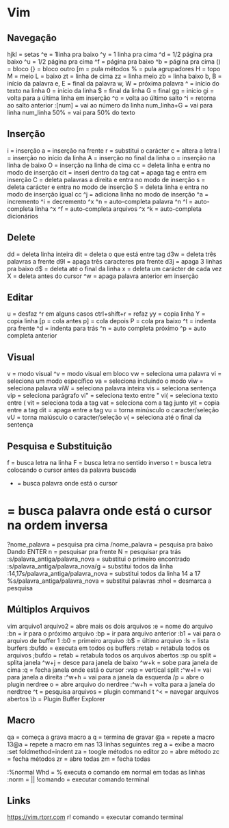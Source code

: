 # Vim

## Navegação
hjkl = setas
^e = 1linha pra baixo
^y = 1 linha pra cima
^d = 1/2 página pra baixo
^u = 1/2 página pra cima
^f = página pra baixo
^b = página pra cima
() = bloco
{} = bloco outro
[m = pula métodos
% = pula agrupadores
H = topo
M = meio
L = baixo
zt = linha de cima
zz = linha meio
zb = linha baixo
b, B = início da palavra
e, E = final da palavra
w, W = próxima palavra
^ = início do texto na linha
0 = início da linha
\$ = final da linha
G = final
gg = inicio
gi = volta para a última linha em inserção
^o = volta ao último salto
^i = retorna ao salto anterior
:[num] = vai ao número da linha
num_linha+G = vai para linha num_linha
50% = vai para 50% do texto

## Inserção
i = inserção
a = inserção na frente
r = substitui o carácter
c = altera a letra
I = inserção no início da linha
A = inserção no final da linha
o = inserção na linha de baixo
O = inserção na linha de cima
cc = deleta linha e entra no modo de inserção
cit = inseri dentro da tag
cat = apaga tag e entra em inserção
C = deleta palavras a direita e entra no modo de inserção
s = deleta carácter e entra no modo de inserção
S = deleta linha e entra no modo de inserção igual cc
^j = adiciona linha no modo de inserção
^a = incremento
^i = decremento
^x ^n = auto-completa palavra
^n ^l = auto-completa linha
^x ^f = auto-completa arquivos
^x ^k = auto-completa dicionários

## Delete
dd = deleta linha inteira
dit = deleta o que está entre tag
d3w = deleta três palavras a frente
d9l = apaga três caracteres pra frente
d3j = apaga 3 linhas pra baixo
d\$ = deleta até o final da linha
x = deleta um carácter de cada vez
X = deleta antes do cursor
^w = apaga palavra anterior em inserção

## Editar
u = desfaz
^r em alguns casos ctrl+shift+r = refaz
yy = copia linha
Y = copia linha
[p = cola antes
p] = cola depois
P = cola pra baixo
^t = indenta pra frente
^d = indenta para trás
^n = auto completa próximo
^p = auto completa anterior

## Visual
v = modo visual
^v = modo visual em bloco
vw = seleciona uma palavra
vi = seleciona um modo específico
va = seleciona incluindo o modo
viw = seleciona palavra
viW = seleciona palavra inteira
vis = seleciona sentença
vip = seleciona parágrafo
vi" = seleciona texto entre "
vi( = seleciona texto entre (
vit = seleciona toda a tag
vat = seleciona com a tag junto
yit = copia entre a tag
dit = apaga entre a tag
vu = torna minúsculo o caracter/seleção
vU = torna maiúsculo o caracter/seleção
v( = seleciona até o final da sentença

## Pesquisa e Substituição
f = busca letra na linha
F = busca letra no sentido inverso
t = busca letra colocando o cursor antes da palavra buscada
- = busca palavra onde está o cursor

# = busca palavra onde está o cursor na ordem inversa
?nome_palavra = pesquisa pra cima
/nome_palavra = pesquisa pra baixo
Dando ENTER
n = pesquisar pra frente
N = pesquisar pra trás
:s/palavra_antiga/palavra_nova = substitui o primeiro encontrado
:s/palavra_antiga/palavra_nova/g = substitui todos da linha
:14,17s/palavra_antiga/palavra_nova = substitui todos da linha 14 a 17
%s/palavra_antiga/palavra_nova = substitui palavras
:nhol = desmarca a pesquisa

## Múltiplos Arquivos

vim arquivo1 arquivo2 = abre mais os dois arquivos
:e = nome do arquivo
:bn = ir para o próximo arquivo
:bp = ir para arquivo anterior
:b1 = vai para o arquivo de buffer 1
:b0 = primeiro arquivo
:b\$ = último arquivo
:ls = lista burfers
:bufdo = executa em todos os buffers
:retab = retabula todos os arquivos
;bufdo = retab = retabula todos os arquivos abertos
:sp ou split = splita janela
^w+j = desce para janela de baixo
^w+k = sobe para janela de cima
:q = fecha janela onde está o cursor
:vsp = vertical split
:^w+l = vai para janela a direita
:^w+h = vai para a janela da esquerda
/p = abre o plugin nerdree
o = abre arquivo do nerdree
:^w+h = volta para a janela do nerdtree
^t = pesquisa arquivos = plugin command t
^< = navegar arquivos abertos
\b = Plugin Buffer Explorer

## Macro

qa = começa a grava macro a
q = termina de gravar
@a = repete a macro
13@a = repete a macro em nas 13 linhas seguintes
:reg a = exibe a macro
:set foldmethod=indent
za = toogle métodos no editor
zo = abre método
zc = fecha métodos
zr = abre todas
zm = fecha todas

:%normal Whd = % executa o comando em normal em todas as linhas
:norm = ||
!comando = executar comando terminal

## Links
https://vim.rtorr.com
r! comando = executar comando terminal
